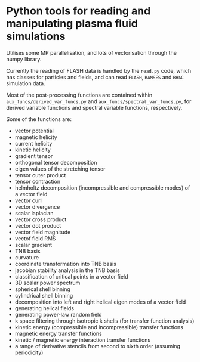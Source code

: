 # Python tools for reading and manipulating plasma fluid simulations

Utilises some MP parallelisation, and lots of vectorisation through the numpy library. 

Currently the reading of FLASH data is handled by the `read.py` code, which has classes for particles and fields, and can read `FLASH`, `RAMSES` and `BHAC` simulation data.


Most of the post-processing functions are contained within `aux_funcs/derived_var_funcs.py` and `aux_funcs/spectral_var_funcs.py`, for derived variable functions and spectral variable functions, respectively. 

Some of the functions are:
* vector potential
* magnetic helicity
* current helicity
* kinetic helicity
* gradient tensor
* orthogonal tensor decomposition
* eigen values of the stretching tensor
* tensor outer product
* tensor contraction
* helmholtz decomposition (incompressible and compressible modes) of a vector field
* vector curl
* vector divergence
* scalar laplacian
* vector cross product
* vector dot product
* vector field magnitude
* vectof field RMS
* scalar gradient
* TNB basis
* curvature
* coordinate transformation into TNB basis
* jacobian stability analysis in the TNB basis
* classification of critical points in a vector field
* 3D scalar power spectrum
* spherical shell binning
* cylindrical shell binning
* decomposition into left and right helical eigen modes of a vector field
* generating helical fields
* generating power-law random field
* k space filtering through isotropic k shells (for transfer function analysis)
* kinetic energy (compressible and incompressible) transfer functions
* magnetic energy transfer functions
* kinetic / magnetic energy interaction transfer functions
* a range of derivative stencils from second to sixth order (assuming periodicity)

